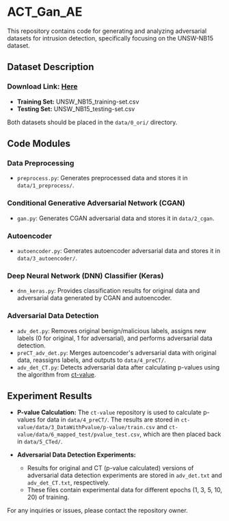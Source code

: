 # ACT_Gan_AE

This repository contains code for generating and analyzing adversarial datasets for intrusion detection, specifically focusing on the UNSW-NB15 dataset.

## Dataset Description
### Download Link: [Here](https://drive.google.com/file/d/1hwFgA6_NKJksASGJVySBCFl1fOy_0PkK/view?usp=drive_link)
- **Training Set:** UNSW_NB15_training-set.csv
- **Testing Set:** UNSW_NB15_testing-set.csv

Both datasets should be placed in the `data/0_ori/` directory.

## Code Modules

### Data Preprocessing
- `preprocess.py`: Generates preprocessed data and stores it in `data/1_preprocess/`.

### Conditional Generative Adversarial Network (CGAN)
- `gan.py`: Generates CGAN adversarial data and stores it in `data/2_cgan`.

### Autoencoder
- `autoencoder.py`: Generates autoencoder adversarial data and stores it in `data/3_autoencoder/`.

### Deep Neural Network (DNN) Classifier (Keras)
- `dnn_keras.py`: Provides classification results for original data and adversarial data generated by CGAN and autoencoder.

### Adversarial Data Detection
- `adv_det.py`: Removes original benign/malicious labels, assigns new labels (0 for original, 1 for adversarial), and performs adversarial data detection.
- `preCT_adv_det.py`: Merges autoencoder's adversarial data with original data, reassigns labels, and outputs to `data/4_preCT/`.
- `adv_det_CT.py`: Detects adversarial data after calculating p-values using the algorithm from [ct-value](https://github.com/nervouswizard/ct-value).

## Experiment Results
- **P-value Calculation:** The `ct-value` repository is used to calculate p-values for data in `data/4_preCT/`. The results are stored in `ct-value/data/3_DataWithPvalue/p-value/train.csv` and `ct-value/data/6_mapped_test/pvalue_test.csv`, which are then placed back in `data/5_CTed/`.

- **Adversarial Data Detection Experiments:**
  - Results for original and CT (p-value calculated) versions of adversarial data detection experiments are stored in `adv_det.txt` and `adv_det_CT.txt`, respectively.
  - These files contain experimental data for different epochs (1, 3, 5, 10, 20) of training.

For any inquiries or issues, please contact the repository owner.

